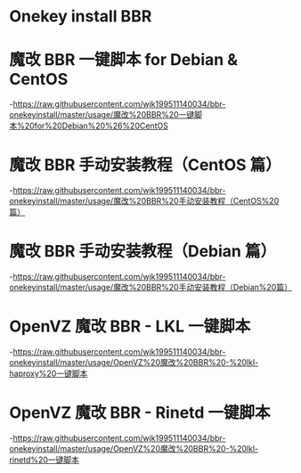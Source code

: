 # Onekey install BBR


魔改 BBR 一键脚本 for Debian & CentOS
===============
-https://raw.githubusercontent.com/wjk199511140034/bbr-onekeyinstall/master/usage/魔改%20BBR%20一键脚本%20for%20Debian%20%26%20CentOS

魔改 BBR 手动安装教程（CentOS 篇）
===============
-https://raw.githubusercontent.com/wjk199511140034/bbr-onekeyinstall/master/usage/魔改%20BBR%20手动安装教程（CentOS%20篇）
 
魔改 BBR 手动安装教程（Debian 篇）
===============
-https://raw.githubusercontent.com/wjk199511140034/bbr-onekeyinstall/master/usage/魔改%20BBR%20手动安装教程（Debian%20篇）
 
OpenVZ 魔改 BBR - LKL 一键脚本
===============
-https://raw.githubusercontent.com/wjk199511140034/bbr-onekeyinstall/master/usage/OpenVZ%20魔改%20BBR%20-%20lkl-haproxy%20一键脚本
 
OpenVZ 魔改 BBR - Rinetd 一键脚本
===============
-https://raw.githubusercontent.com/wjk199511140034/bbr-onekeyinstall/master/usage/OpenVZ%20魔改%20BBR%20-%20lkl-rinetd%20一键脚本

